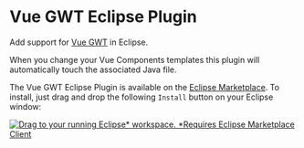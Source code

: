 # Vue GWT Eclipse Plugin

Add support for [Vue GWT](https://github.com/VueGWT/vue-gwt) in Eclipse.

When you change your Vue Components templates this plugin will automatically touch the associated Java file.

The Vue GWT Eclipse Plugin is available on the [Eclipse Marketplace](https://marketplace.eclipse.org/content/vue-gwt).
To install, just drag and drop the following `Install` button on your Eclipse window:

[![Drag to your running Eclipse* workspace. *Requires Eclipse Marketplace Client](https://marketplace.eclipse.org/sites/all/themes/solstice/public/images/marketplace/btn-install.png)](http://marketplace.eclipse.org/marketplace-client-intro?mpc_install=3923910 "Drag to your running Eclipse* workspace. *Requires Eclipse Marketplace Client")
